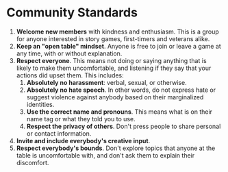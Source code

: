# Community Standards

1. **Welcome new members** with kindness and enthusiasm. This is a group for anyone interested in story games, first-timers and veterans alike.
2. **Keep an "open table" mindset**. Anyone is free to join or leave a game at any time, with or without explanation. 
3. **Respect everyone**. This means not doing or saying anything that is likely to make them uncomfortable, and listening if they say that your actions did upset them. This includes:
    1. **Absolutely no harassment**: verbal, sexual, or otherwise.
    2. **Absolutely no hate speech**. In other words, do not express hate or suggest violence against anybody based on their marginalized identities.
    3. **Use the correct name and pronouns**. This means what is on their name tag or what they told you to use.
    4. **Respect the privacy of others**. Don't press people to share personal or contact information.
4. **Invite and include everybody's creative input**.
5. **Respect everybody's bounds**. Don't explore topics that anyone at the table is uncomfortable with, and don't ask them to explain their discomfort.
